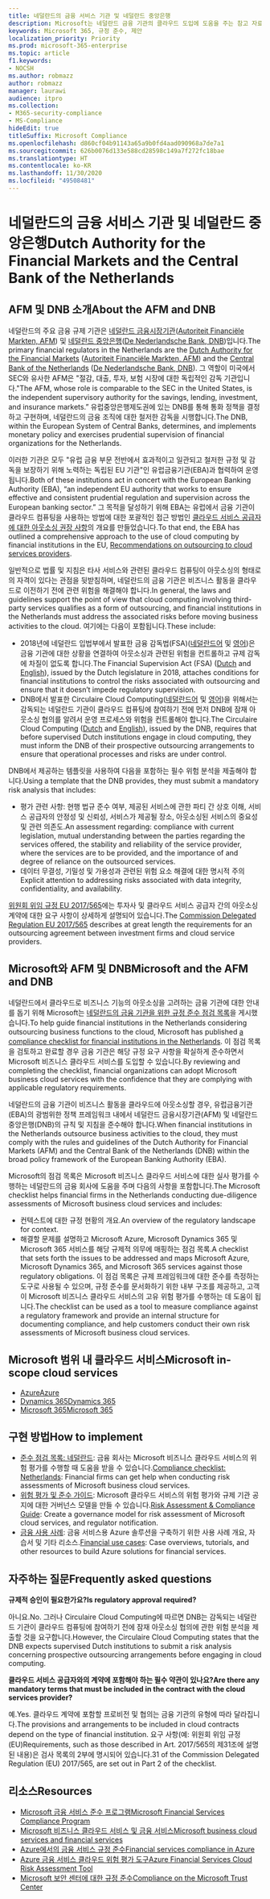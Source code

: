 ```yaml
---
title: 네덜란드의 금융 서비스 기관 및 네덜란드 중앙은행
description: Microsoft는 네덜란드 금융 기관의 클라우드 도입에 도움을 주는 참고 자료를 게시했습니다.
keywords: Microsoft 365, 규정 준수, 제안
localization_priority: Priority
ms.prod: microsoft-365-enterprise
ms.topic: article
f1.keywords:
- NOCSH
ms.author: robmazz
author: robmazz
manager: laurawi
audience: itpro
ms.collection:
- M365-security-compliance
- MS-Compliance
hideEdit: true
titleSuffix: Microsoft Compliance
ms.openlocfilehash: d860cf04b91143a65a9b0fd4aad090968a7de7a1
ms.sourcegitcommit: 626b0076d133e588cd28598c149a7f272fc18bae
ms.translationtype: HT
ms.contentlocale: ko-KR
ms.lasthandoff: 11/30/2020
ms.locfileid: "49508481"
---
```

# <a name="dutch-authority-for-the-financial-markets-and-the-central-bank-of-the-netherlands"></a><span data-ttu-id="a3dc0-104">네덜란드의 금융 서비스 기관 및 네덜란드 중앙은행</span><span class="sxs-lookup"><span data-stu-id="a3dc0-104">Dutch Authority for the Financial Markets and the Central Bank of the Netherlands</span></span>

## <a name="about-the-afm-and-dnb"></a><span data-ttu-id="a3dc0-105">AFM 및 DNB 소개</span><span class="sxs-lookup"><span data-stu-id="a3dc0-105">About the AFM and DNB</span></span>

<span data-ttu-id="a3dc0-106">네덜란드의 주요 금융 규제 기관은 [네덜란드 금융시장기관](https://afm.nl/en)([Autoriteit Financiële Markten, AFM](https://afm.nl/)) 및 [네덜란드 중앙은행](https://www.dnb.nl/en/home/index.jsp)([De Nederlandsche Bank, DNB](https://www.dnb.nl/home/))입니다.</span><span class="sxs-lookup"><span data-stu-id="a3dc0-106">The primary financial regulators in the Netherlands are the [Dutch Authority for the Financial Markets](https://afm.nl/en) ([Autoriteit Financiële Markten, AFM](https://afm.nl/)) and the [Central Bank of the Netherlands](https://www.dnb.nl/en/home/index.jsp) ([De Nederlandsche Bank, DNB](https://www.dnb.nl/home/)).</span></span> <span data-ttu-id="a3dc0-107">그 역할이 미국에서 SEC와 유사한 AFM은 "절감, 대출, 투자, 보험 시장에 대한 독립적인 감독 기관입니다."</span><span class="sxs-lookup"><span data-stu-id="a3dc0-107">The AFM, whose role is comparable to the SEC in the United States, is the independent supervisory authority for the savings, lending, investment, and insurance markets.”</span></span> <span data-ttu-id="a3dc0-108">유럽중앙은행제도권에 있는 DNB를 통해 통화 정책을 결정하고 구현하며, 네덜란드의 금융 조직에 대한 철저한 감독을 시행합니다.</span><span class="sxs-lookup"><span data-stu-id="a3dc0-108">The DNB, within the European System of Central Banks, determines, and implements monetary policy and exercises prudential supervision of financial organizations for the Netherlands.</span></span>  
  
<span data-ttu-id="a3dc0-109">이러한 기관은 모두 "유럽 금융 부문 전반에서 효과적이고 일관되고 철저한 규정 및 감독을 보장하기 위해 노력하는 독립된 EU 기관"인 유럽금융기관(EBA)과 협력하여 운영됩니다.</span><span class="sxs-lookup"><span data-stu-id="a3dc0-109">Both of these institutions act in concert with the European Banking Authority (EBA), “an independent EU authority that works to ensure effective and consistent prudential regulation and supervision across the European banking sector.”</span></span> <span data-ttu-id="a3dc0-110">그 목적을 달성하기 위해 EBA는 유럽에서 금융 기관이 클라우드 컴퓨팅을 사용하는 방법에 대한 포괄적인 접근 방법인 [클라우드 서비스 공급자에 대한 아웃소싱 권장 사항](https://eba.europa.eu/sites/default/documents/files/documents/10180/1848359/c1005743-567e-40fc-a995-d05fb93df5d1/Draft%20Recommendation%20on%20outsourcing%20to%20Cloud%20Service%20%20%28EBA-CP-2017-06%29.pdf )의 개요를 만들었습니다.</span><span class="sxs-lookup"><span data-stu-id="a3dc0-110">To that end, the EBA has outlined a comprehensive approach to the use of cloud computing by financial institutions in the EU, [Recommendations on outsourcing to cloud services providers](https://eba.europa.eu/sites/default/documents/files/documents/10180/1848359/c1005743-567e-40fc-a995-d05fb93df5d1/Draft%20Recommendation%20on%20outsourcing%20to%20Cloud%20Service%20%20%28EBA-CP-2017-06%29.pdf ).</span></span>  
  
<span data-ttu-id="a3dc0-111">일반적으로 법률 및 지침은 타사 서비스와 관련된 클라우드 컴퓨팅이 아웃소싱의 형태로의 자격이 있다는 관점을 뒷받침하며, 네덜란드의 금융 기관은 비즈니스 활동을 클라우드로 이전하기 전에 관련 위험을 해결해야 합니다.</span><span class="sxs-lookup"><span data-stu-id="a3dc0-111">In general, the laws and guidelines support the point of view that cloud computing involving third-party services qualifies as a form of outsourcing, and financial institutions in the Netherlands must address the associated risks before moving business activities to the cloud.</span></span> <span data-ttu-id="a3dc0-112">여기에는 다음이 포함됩니다.</span><span class="sxs-lookup"><span data-stu-id="a3dc0-112">These include:</span></span>

- <span data-ttu-id="a3dc0-113">2018년에 네덜란드 입법부에서 발표한 금융 감독법(FSA)([네덜란드어](https://wetten.overheid.nl/BWBR0020368/2018-02-09) 및 [영어](https://www.toezicht.dnb.nl/en/binaries/51-217291.pdf))은 금융 기관에 대한 상황을 연결하여 아웃소싱과 관련된 위험을 컨트롤하고 규제 감독에 차질이 없도록 합니다.</span><span class="sxs-lookup"><span data-stu-id="a3dc0-113">The Financial Supervision Act (FSA) ([Dutch](https://wetten.overheid.nl/BWBR0020368/2018-02-09) and [English](https://www.toezicht.dnb.nl/en/binaries/51-217291.pdf)), issued by the Dutch legislature in 2018, attaches conditions for financial institutions to control the risks associated with outsourcing and ensure that it doesn’t impede regulatory supervision.</span></span>
- <span data-ttu-id="a3dc0-114">DNB에서 발표한 Circulaire Cloud Computing([네덜란드어](https://www.toezicht.dnb.nl/binaries/50-224828.pdf) 및 [영어](https://www.toezicht.dnb.nl/en/binaries/51-224828.pdf))을 위해서는 감독되는 네덜란드 기관이 클라우드 컴퓨팅에 참여하기 전에 먼저 DNB에 잠재 아웃소싱 협의를 알려서 운영 프로세스와 위험을 컨트롤해야 합니다.</span><span class="sxs-lookup"><span data-stu-id="a3dc0-114">The Circulaire Cloud Computing ([Dutch](https://www.toezicht.dnb.nl/binaries/50-224828.pdf) and [English](https://www.toezicht.dnb.nl/en/binaries/51-224828.pdf)), issued by the DNB, requires that before supervised Dutch institutions engage in cloud computing, they must inform the DNB of their prospective outsourcing arrangements to ensure that operational processes and risks are under control.</span></span>

<span data-ttu-id="a3dc0-115">DNB에서 제공하는 템플릿을 사용하여 다음을 포함하는 필수 위험 분석을 제출해야 합니다.</span><span class="sxs-lookup"><span data-stu-id="a3dc0-115">Using a template that the DNB provides, they must submit a mandatory risk analysis that includes:</span></span>

- <span data-ttu-id="a3dc0-116">평가 관련 사항: 현행 법규 준수 여부, 제공된 서비스에 관한 파티 간 상호 이해, 서비스 공급자의 안정성 및 신뢰성, 서비스가 제공될 장소, 아웃소싱된 서비스의 중요성 및 관련 의존도.</span><span class="sxs-lookup"><span data-stu-id="a3dc0-116">An assessment regarding: compliance with current legislation, mutual understanding between the parties regarding the services offered, the stability and reliability of the service provider, where the services are to be provided, and the importance of and degree of reliance on the outsourced services.</span></span>
- <span data-ttu-id="a3dc0-117">데이터 무결성, 기밀성 및 가용성과 관련된 위험 요소 해결에 대한 명시적 주의</span><span class="sxs-lookup"><span data-stu-id="a3dc0-117">Explicit attention to addressing risks associated with data integrity, confidentiality, and availability.</span></span>

<span data-ttu-id="a3dc0-118">[위원회 위임 규정 EU 2017/565](https://eur-lex.europa.eu/legal-content/EN/TXT/?uri=CELEX:32017R0565)에는 투자사 및 클라우드 서비스 공급자 간의 아웃소싱 계약에 대한 요구 사항이 상세하게 설명되어 있습니다.</span><span class="sxs-lookup"><span data-stu-id="a3dc0-118">The [Commission Delegated Regulation EU 2017/565](https://eur-lex.europa.eu/legal-content/EN/TXT/?uri=CELEX:32017R0565) describes at great length the requirements for an outsourcing agreement between investment firms and cloud service providers.</span></span>

## <a name="microsoft-and-the-afm-and-dnb"></a><span data-ttu-id="a3dc0-119">Microsoft와 AFM 및 DNB</span><span class="sxs-lookup"><span data-stu-id="a3dc0-119">Microsoft and the AFM and DNB</span></span>

<span data-ttu-id="a3dc0-120">네덜란드에서 클라우드로 비즈니스 기능의 아웃소싱을 고려하는 금융 기관에 대한 안내를 돕기 위해 Microsoft는 [네덜란드의 금융 기관을 위한 규정 준수 점검 목록](https://aka.ms/FinServ-Guide-Netherlands)을 게시했습니다.</span><span class="sxs-lookup"><span data-stu-id="a3dc0-120">To help guide financial institutions in the Netherlands considering outsourcing business functions to the cloud, Microsoft has published [a compliance checklist for financial institutions in the Netherlands](https://aka.ms/FinServ-Guide-Netherlands).</span></span> <span data-ttu-id="a3dc0-121">이 점검 목록을 검토하고 완료할 경우 금융 기관은 해당 규정 요구 사항을 확실하게 준수하면서 Microsoft 비즈니스 클라우드 서비스를 도입할 수 있습니다.</span><span class="sxs-lookup"><span data-stu-id="a3dc0-121">By reviewing and completing the checklist, financial organizations can adopt Microsoft business cloud services with the confidence that they are complying with applicable regulatory requirements.</span></span>  
  
<span data-ttu-id="a3dc0-122">네덜란드의 금융 기관이 비즈니스 활동을 클라우드에 아웃소싱할 경우, 유럽금융기관(EBA)의 광범위한 정책 프레임워크 내에서 네덜란드 금융시장기관(AFM) 및 네덜란드 중앙은행(DNB)의 규칙 및 지침을 준수해야 합니다.</span><span class="sxs-lookup"><span data-stu-id="a3dc0-122">When financial institutions in the Netherlands outsource business activities to the cloud, they must comply with the rules and guidelines of the Dutch Authority for Financial Markets (AFM) and the Central Bank of the Netherlands (DNB) within the broad policy framework of the European Banking Authority (EBA).</span></span>  
  
<span data-ttu-id="a3dc0-123">Microsoft의 점검 목록은 Microsoft 비즈니스 클라우드 서비스에 대한 실사 평가를 수행하는 네덜란드의 금융 회사에 도움을 주며 다음의 사항을 포함합니다.</span><span class="sxs-lookup"><span data-stu-id="a3dc0-123">The Microsoft checklist helps financial firms in the Netherlands conducting due-diligence assessments of Microsoft business cloud services and includes:</span></span>

- <span data-ttu-id="a3dc0-124">컨텍스트에 대한 규정 현황의 개요.</span><span class="sxs-lookup"><span data-stu-id="a3dc0-124">An overview of the regulatory landscape for context.</span></span>
- <span data-ttu-id="a3dc0-125">해결할 문제를 설명하고 Microsoft Azure, Microsoft Dynamics 365 및 Microsoft 365 서비스를 해당 규제적 의무에 매핑하는 점검 목록.</span><span class="sxs-lookup"><span data-stu-id="a3dc0-125">A checklist that sets forth the issues to be addressed and maps Microsoft Azure, Microsoft Dynamics 365, and Microsoft 365 services against those regulatory obligations.</span></span> <span data-ttu-id="a3dc0-126">이 점검 목록은 규제 프레임워크에 대한 준수를 측정하는 도구로 사용될 수 있으며, 규정 준수를 문서화하기 위한 내부 구조를 제공하고, 고객이 Microsoft 비즈니스 클라우드 서비스의 고유 위험 평가를 수행하는 데 도움이 됩니다.</span><span class="sxs-lookup"><span data-stu-id="a3dc0-126">The checklist can be used as a tool to measure compliance against a regulatory framework and provide an internal structure for documenting compliance, and help customers conduct their own risk assessments of Microsoft business cloud services.</span></span>

## <a name="microsoft-in-scope-cloud-services"></a><span data-ttu-id="a3dc0-127">Microsoft 범위 내 클라우드 서비스</span><span class="sxs-lookup"><span data-stu-id="a3dc0-127">Microsoft in-scope cloud services</span></span>

- [<span data-ttu-id="a3dc0-128">Azure</span><span class="sxs-lookup"><span data-stu-id="a3dc0-128">Azure</span></span>](https://aka.ms/AzureCompliance)
- [<span data-ttu-id="a3dc0-129">Dynamics 365</span><span class="sxs-lookup"><span data-stu-id="a3dc0-129">Dynamics 365</span></span>](https://aka.ms/d365-compliance-list)
- [<span data-ttu-id="a3dc0-130">Microsoft 365</span><span class="sxs-lookup"><span data-stu-id="a3dc0-130">Microsoft 365</span></span>](https://aka.ms/o365-compliance-framework)

## <a name="how-to-implement"></a><span data-ttu-id="a3dc0-131">구현 방법</span><span class="sxs-lookup"><span data-stu-id="a3dc0-131">How to implement</span></span>

- <span data-ttu-id="a3dc0-132">[준수 점검 목록: 네덜란드](https://aka.ms/FinServ-Guide-Netherlands): 금융 회사는 Microsoft 비즈니스 클라우드 서비스의 위험 평가를 수행할 때 도움을 받을 수 있습니다.</span><span class="sxs-lookup"><span data-stu-id="a3dc0-132">[Compliance checklist: Netherlands](https://aka.ms/FinServ-Guide-Netherlands): Financial firms can get help when conducting risk assessments of Microsoft business cloud services.</span></span>
- <span data-ttu-id="a3dc0-133">[위험 평가 및 준수 가이드](https://aka.ms/RiskGovernanceGuide): Microsoft 클라우드 서비스의 위험 평가와 규제 기관 공지에 대한 거버넌스 모델을 만들 수 있습니다.</span><span class="sxs-lookup"><span data-stu-id="a3dc0-133">[Risk Assessment & Compliance Guide](https://aka.ms/RiskGovernanceGuide): Create a governance model for risk assessment of Microsoft cloud services, and regulator notification.</span></span>
- <span data-ttu-id="a3dc0-134">[금융 사용 사례](https://docs.microsoft.com/azure/industry/financial/): 금융 서비스용 Azure 솔루션을 구축하기 위한 사용 사례 개요, 자습서 및 기타 리소스.</span><span class="sxs-lookup"><span data-stu-id="a3dc0-134">[Financial use cases](https://docs.microsoft.com/azure/industry/financial/): Case overviews, tutorials, and other resources to build Azure solutions for financial services.</span></span>

## <a name="frequently-asked-questions"></a><span data-ttu-id="a3dc0-135">자주하는 질문</span><span class="sxs-lookup"><span data-stu-id="a3dc0-135">Frequently asked questions</span></span>

<span data-ttu-id="a3dc0-136">**규제적 승인이 필요한가요?**</span><span class="sxs-lookup"><span data-stu-id="a3dc0-136">**Is regulatory approval required?**</span></span>

<span data-ttu-id="a3dc0-137">아니요.</span><span class="sxs-lookup"><span data-stu-id="a3dc0-137">No.</span></span> <span data-ttu-id="a3dc0-138">그러나 Circulaire Cloud Computing에 따르면 DNB는 감독되는 네덜란드 기관이 클라우드 컴퓨팅에 참여하기 전에 잠재 아웃소싱 협의에 관한 위험 분석을 제출할 것을 요구합니다.</span><span class="sxs-lookup"><span data-stu-id="a3dc0-138">However, the Circulaire Cloud Computing states that the DNB expects supervised Dutch institutions to submit a risk analysis concerning prospective outsourcing arrangements before engaging in cloud computing.</span></span>

<span data-ttu-id="a3dc0-139">**클라우드 서비스 공급자와의 계약에 포함해야 하는 필수 약관이 있나요?**</span><span class="sxs-lookup"><span data-stu-id="a3dc0-139">**Are there any mandatory terms that must be included in the contract with the cloud services provider?**</span></span>

<span data-ttu-id="a3dc0-140">예.</span><span class="sxs-lookup"><span data-stu-id="a3dc0-140">Yes.</span></span> <span data-ttu-id="a3dc0-141">클라우드 계약에 포함할 프로비전 및 협의는 금융 기관의 유형에 따라 달라집니다.</span><span class="sxs-lookup"><span data-stu-id="a3dc0-141">The provisions and arrangements to be included in cloud contracts depend on the type of financial institution.</span></span> <span data-ttu-id="a3dc0-142">요구 사항(예: 위원회 위임 규정(EU)</span><span class="sxs-lookup"><span data-stu-id="a3dc0-142">Requirements, such as those described in Art.</span></span> <span data-ttu-id="a3dc0-143">2017/565의 제31조에 설명된 내용)은 검사 목록의 2부에 명시되어 있습니다.</span><span class="sxs-lookup"><span data-stu-id="a3dc0-143">31 of the Commission Delegated Regulation (EU) 2017/565, are set out in Part 2 of the checklist.</span></span>

## <a name="resources"></a><span data-ttu-id="a3dc0-144">리소스</span><span class="sxs-lookup"><span data-stu-id="a3dc0-144">Resources</span></span>

- [<span data-ttu-id="a3dc0-145">Microsoft 금융 서비스 준수 프로그램</span><span class="sxs-lookup"><span data-stu-id="a3dc0-145">Microsoft Financial Services Compliance Program</span></span>](https://aka.ms/FSCP-Print)
- [<span data-ttu-id="a3dc0-146">Microsoft 비즈니스 클라우드 서비스 및 금융 서비스</span><span class="sxs-lookup"><span data-stu-id="a3dc0-146">Microsoft business cloud services and financial services</span></span>](https://servicetrust.microsoft.com/viewpage/financialservicesoverview)
- [<span data-ttu-id="a3dc0-147">Azure에서의 금융 서비스 규정 준수</span><span class="sxs-lookup"><span data-stu-id="a3dc0-147">Financial services compliance in Azure</span></span>](https://azure.microsoft.com/resources/videos/azurecon-2015-financial-services-compliance-in-azure/)
- [<span data-ttu-id="a3dc0-148">Azure 금융 서비스 클라우드 위험 평가 도구</span><span class="sxs-lookup"><span data-stu-id="a3dc0-148">Azure Financial Services Cloud Risk Assessment Tool</span></span>](https://aka.ms/FFIEC-CSDT)
- [<span data-ttu-id="a3dc0-149">Microsoft 보안 센터에 대한 규정 준수</span><span class="sxs-lookup"><span data-stu-id="a3dc0-149">Compliance on the Microsoft Trust Center</span></span>](https://www.microsoft.com/trust-center/compliance/compliance-overview)
